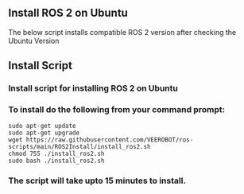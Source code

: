 ## Install ROS 2 on Ubuntu
The below script installs compatible ROS 2 version after checking the Ubuntu Version

## Install Script
### Install script for installing ROS 2 on Ubuntu
### To install do the following from your command prompt: 

```
sudo apt-get update
sudo apt-get upgrade
wget https://raw.githubusercontent.com/VEEROBOT/ros-scripts/main/ROS2Install/install_ros2.sh
chmod 755 ./install_ros2.sh
sudo bash ./install_ros2.sh
```
### The script will take upto 15 minutes to install. 
